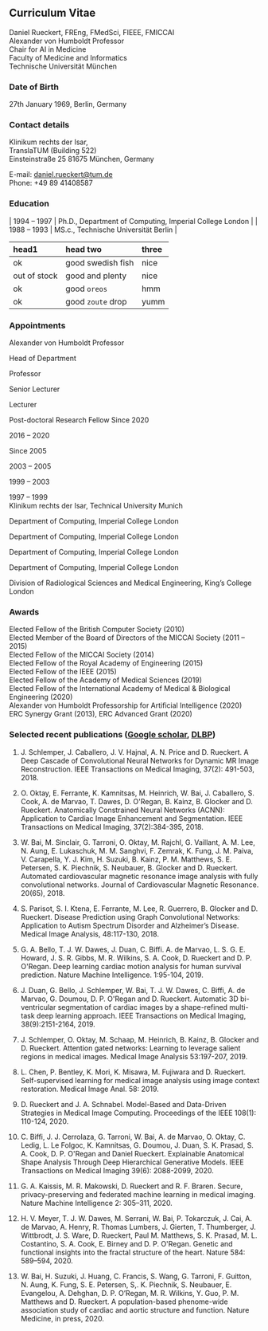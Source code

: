 ## Curriculum Vitae

Daniel Rueckert, FREng, FMedSci, FIEEE, FMICCAI  
Alexander von Humboldt Professor  
Chair for AI in Medicine  
Faculty of Medicine and Informatics  
Technische Universität München  

### Date of Birth	
27th January 1969, Berlin, Germany

### Contact details 
Klinikum rechts der Isar,   
TranslaTUM (Building 522)  
Einsteinstraße 25 
81675 München, Germany 

E-mail: daniel.rueckert@tum.de  
Phone: +49 89 41408587

### Education

| 1994 – 1997 | Ph.D., Department of Computing, Imperial College London |
| 1988 – 1993 | MS.c., Technische Universität Berlin |

| head1        | head two          | three |
|:-------------|:------------------|:------|
| ok           | good swedish fish | nice  |
| out of stock | good and plenty   | nice  |
| ok           | good `oreos`      | hmm   |
| ok           | good `zoute` drop | yumm  |


### Appointments

Alexander von Humboldt Professor

Head of Department

Professor

Senior Lecturer

Lecturer

Post-doctoral
Research Fellow	
Since 2020


2016 – 2020 

Since 2005

2003 – 2005

1999 – 2003

1997 – 1999 	
Klinikum rechts der Isar, Technical University Munich


Department of Computing, Imperial College London

Department of Computing, Imperial College London 

Department of Computing, Imperial College London

Department of Computing, Imperial College London

Division of Radiological Sciences and Medical Engineering, King’s College London


### Awards

Elected Fellow of the British Computer Society (2010)  
Elected Member of the Board of Directors of the MICCAI Society (2011 – 2015)  
Elected Fellow of the MICCAI Society (2014)  
Elected Fellow of the Royal Academy of Engineering (2015)  
Elected Fellow of the IEEE (2015)  
Elected Fellow of the Academy of Medical Sciences (2019)  
Elected Fellow of the International Academy of Medical & Biological Engineering (2020)   
Alexander von Humboldt Professorship for Artificial Intelligence (2020)   
ERC Synergy Grant (2013), ERC Advanced Grant (2020)  

### Selected recent publications ([Google scholar](https://scholar.google.co.uk/citations?user=H0O0WnQAAAAJ&hl=en), [DLBP](https://dblp.uni-trier.de/pid/69/2478.html))

1.	J. Schlemper, J. Caballero, J. V. Hajnal, A. N. Price and D. Rueckert. A Deep Cascade of Convolutional Neural Networks for Dynamic MR Image Reconstruction. IEEE Transactions on Medical Imaging, 37(2): 491-503, 2018.
2.	O. Oktay, E. Ferrante, K. Kamnitsas, M. Heinrich, W. Bai, J. Caballero, S. Cook, A. de Marvao, T. Dawes, D. O'Regan, B. Kainz, B. Glocker and D. Rueckert. Anatomically Constrained Neural Networks (ACNN): Application to Cardiac Image Enhancement and Segmentation. IEEE Transactions on Medical Imaging, 37(2):384-395, 2018.
3.	W. Bai, M. Sinclair, G. Tarroni, O. Oktay, M. Rajchl, G. Vaillant, A. M. Lee, N. Aung, E. Lukaschuk, M. M. Sanghvi, F. Zemrak, K. Fung, J. M. Paiva, V. Carapella, Y. J. Kim, H. Suzuki, B. Kainz, P. M. Matthews, S. E. Petersen, S. K. Piechnik, S. Neubauer, B. Glocker and D. Rueckert. Automated cardiovascular magnetic resonance image analysis with fully convolutional networks. Journal of Cardiovascular Magnetic Resonance. 20(65), 2018.
4.	S. Parisot, S. I. Ktena, E. Ferrante, M. Lee, R. Guerrero, B. Glocker and D. Rueckert. Disease Prediction using Graph Convolutional Networks: Application to Autism Spectrum Disorder and Alzheimer’s Disease. Medical Image Analysis, 48:117-130, 2018.

5.	G. A. Bello, T. J. W. Dawes, J. Duan, C. Biffi. A. de Marvao, L. S. G. E. Howard, J. S. R. Gibbs, M. R. Wilkins, S. A. Cook, D. Rueckert and D. P. O'Regan. Deep learning cardiac motion analysis for human survival prediction. Nature Machine Intelligence. 1:95-104, 2019. 

6.	J. Duan, G. Bello, J. Schlemper, W. Bai, T. J. W. Dawes, C. Biffi, A. de Marvao, G. Doumou, D. P. O'Regan and D. Rueckert. Automatic 3D bi-ventricular segmentation of cardiac images by a shape-refined multi-task deep learning approach. IEEE Transactions on Medical Imaging, 38(9):2151-2164, 2019. 

7.	J. Schlemper, O. Oktay, M. Schaap, M. Heinrich, B. Kainz, B. Glocker and D. Rueckert. Attention gated networks: Learning to leverage salient regions in medical images. Medical Image Analysis 53:197-207, 2019.

8.	L. Chen, P. Bentley, K. Mori, K. Misawa, M. Fujiwara and D. Rueckert. Self-supervised learning for medical image analysis using image context restoration. Medical Image Anal. 58: 2019.

9.	D. Rueckert and J. A. Schnabel. Model-Based and Data-Driven Strategies in Medical Image Computing. Proceedings of the IEEE 108(1): 110-124, 2020.

10.	C. Biffi, J. J. Cerrolaza, G. Tarroni, W. Bai, A. de Marvao, O. Oktay, C. Ledig, L. Le Folgoc, K. Kamnitsas, G. Doumou, J. Duan, S. K. Prasad, S. A. Cook, D. P. O'Regan and Daniel Rueckert. Explainable Anatomical Shape Analysis Through Deep Hierarchical Generative Models. IEEE Transactions on Medical Imaging 39(6): 2088-2099, 2020.

11.	G. A. Kaissis, M. R. Makowski, D. Rueckert and R. F. Braren. Secure, privacy-preserving and federated machine learning in medical imaging. Nature Machine Intelligence 2: 305–311, 2020. 

12.	H. V. Meyer, T. J. W. Dawes, M. Serrani, W. Bai, P. Tokarczuk, J. Cai, A. de Marvao, A. Henry, R. Thomas Lumbers, J. Gierten, T. Thumberger, J. Wittbrodt, J. S. Ware, D. Rueckert, Paul M. Matthews, S. K. Prasad, M. L. Costantino, S. A. Cook, E. Birney and D. P. O'Regan. Genetic and functional insights into the fractal structure of the heart. Nature 584: 589–594, 2020.

13.	W. Bai, H. Suzuki, J. Huang, C. Francis, S. Wang, G. Tarroni, F. Guitton, N. Aung, K. Fung, S. E. Petersen, S,. K. Piechnik, S. Neubauer, E. Evangelou, A. Dehghan, D. P. O’Regan, M. R. Wilkins, Y. Guo, P. M. Matthews and D. Rueckert. A population-based phenome-wide association study of cardiac and aortic structure and function. Nature Medicine, in press, 2020.

